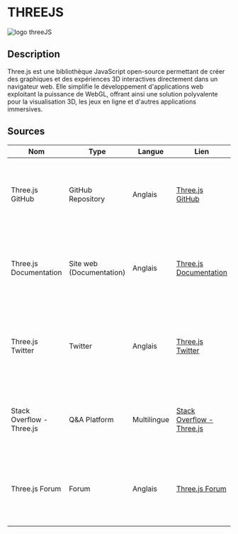 # THREEJS

![logo threeJS](https://vvcestudio.com.br/assetsv5/img/codigo/logothreejs.png)

## Description

Three.js est une bibliothèque JavaScript open-source permettant de créer des graphiques et des expériences 3D interactives directement dans un navigateur web. Elle simplifie le développement d'applications web exploitant la puissance de WebGL, offrant ainsi une solution polyvalente pour la visualisation 3D, les jeux en ligne et d'autres applications immersives.

## Sources

| Nom | Type         | Langue      | Lien                                           | Description                                      | Tags                                  | Pertinence |
| --- | ------------ | ----------- | ---------------------------------------------- | ------------------------------------------------ | ------------------------------------- | ---------- |
| Three.js GitHub      | GitHub Repository    | Anglais       | [Three.js GitHub](https://github.com/mrdoob/three.js)    | Répertoire GitHub officiel de Three.js avec le code source, les problèmes, et les contributions | Three.js, WebGL, 3D Graphics        | 4.5/5        |
| Three.js Documentation | Site web (Documentation)      | Anglais  | [Three.js Documentation](https://threejs.org/docs/) | Documentation officielle de Three.js, comprenant des guides, des exemples et des références | Three.js, WebGL, 3D Development    | 4/5      |
| Three.js Twitter | Twitter       | Anglais | [Three.js Twitter](https://twitter.com/threejs_org) | Compte Twitter officiel de Three.js avec des annonces, des exemples et des retweets de la communauté | Three.js, 3D Web, Web Development | 3.5/5      |
| Stack Overflow - Three.js | Q&A Platform       | Multilingue | [Stack Overflow - Three.js](https://stackoverflow.com/questions/tagged/three.js) | Section de questions et réponses sur Stack Overflow dédiée à Three.js | Three.js, WebGL, 3D Programming | 4/5      |
| Three.js Forum | Forum       | Anglais | [Three.js Forum](https://discourse.threejs.org/) | Forum officiel de la communauté Three.js pour discussions, questions et partage de projets | Three.js, 3D Web, Web Development | 4.5/5      |
